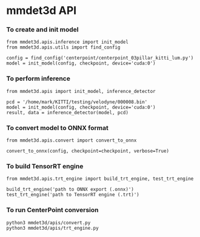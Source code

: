 # mmdet3d API

### To create and init model

```
from mmdet3d.apis.inference import init_model
from mmdet3d.apis.utils import find_config

config = find_config('centerpoint/centerpoint_03pillar_kitti_lum.py')
model = init_model(config, checkpoint, device='cuda:0')
```

### To perform inference

```
from mmdet3d.apis import init_model, inference_detector

pcd = '/home/mark/KITTI/testing/velodyne/000008.bin'
model = init_model(config, checkpoint, device='cuda:0')
result, data = inference_detector(model, pcd)
```

### To convert model to ONNX format

```
from mmdet3d.apis.convert import convert_to_onnx

convert_to_onnx(config, checkpoint=checkpoint, verbose=True)
```

### To build TensorRT engine

```
from mmdet3d.apis.trt_engine import build_trt_engine, test_trt_engine

build_trt_engine('path to ONNX export (.onnx)')
test_trt_engine('path to TensorRT engine (.trt)')
```

### To run CenterPoint conversion

```commandline
python3 mmdet3d/apis/convert.py
python3 mmdet3d/apis/trt_engine.py
```